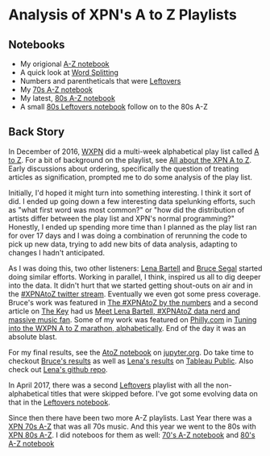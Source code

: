 # Analysis of XPN's A to Z Playlists

## Notebooks

 - My origional [A-Z notebook](AtoZ.ipynb) 
 - A quick look at [Word Splitting](Word%20Splitting.ipynb)
 - Numbers and parentheticals that were [Leftovers](Leftovers.ipynb)
 - My [70s A-Z notebook](70sA2Z.ipynb)
 - My latest, [80s A-Z notebook](80sA2Z.ipynb)
 - A small [80s Leftovers notebook](80sLeftovers.ipynb) follow on
   to the 80s A-Z

## Back Story
In December of 2016, [WXPN](http://xpn.org)
did a multi-week alphabetical play list
called [A to Z](http://xpn.org/music-artist/885-countdown/2016/xpn-a-z).
For a bit of background on the playlist, see
[All about the XPN A to Z](http://thekey.xpn.org/2016/11/30/the-xpn-a-to-z/).
Early discussions about ordering,
specifically the question of treating articles as signification,
prompted me to do some analysis of the play list.

Initially, I'd hoped it might turn into something interesting.
I think it sort of did.
I ended up going down
a few interesting data spelunking efforts,
such as "what first word was most common?"
or "how did the distribution of artists differ between the play list
and XPN's normal programming?"
Honestly, I ended up spending more time than I planned
as the play list ran for over 17 days
and I was doing a combination of
rerunning the code to pick up new data,
trying to add new bits of data analysis,
adapting to changes I hadn't anticipated.

As I was doing this, two other listeners:
[Lena Bartell](https://twitter.com/LenaBartell)
and [Bruce Segal](https://twitter.com/besegal)
started doing similar efforts.
Working in parallel, I think,
inspired us all to dig deeper into the data.
It didn't hurt that we started getting shout-outs on air
and in the [#XPNAtoZ twitter stream](https://twitter.com/hashtag/XPNAtoZ).
Eventually we even got some press coverage.
Bruce's work was featured in 
[The #XPNAtoZ by the numbers](http://thekey.xpn.org/2016/12/10/the-xpnatoz-by-the-numbers/)
and 
a second article on [The Key](http://thekey.xpn.org)
had us 
[Meet Lena Bartell, #XPNAtoZ data nerd and massive music fan](http://thekey.xpn.org/2016/12/16/lena-bartell/).
Some of my work was featured on [Philly.com](http://www.philly.com)
in [Tuning into the WXPN A to Z marathon, alphabetically](http://www.philly.com/philly/blogs/inthemix/Tuning-in-alphabetically-to-the-XPN-A-to-Z.html).
End of the day it was an absolute blast.

For my final results, see the 
[AtoZ notebook](http://nbviewer.jupyter.org/github/asudell/a2z/blob/master/AtoZ.ipynb) on [jupyter.org](http://nbviewer.jupyter.org/).
Do take time to checkout [Bruce's results](https://public.tableau.com/profile/besegal#!/vizhome/BESegalWXPNAtoZPlayListPublished/TheStoryWXPNAtoZMusicWrapUp)
as well as [Lena's results](https://public.tableau.com/profile/lena.bartell#!/vizhome/XPN_AtoZ/XPNA-ZPlaylistData) 
on [Tableau Public](https://public.tableau.com).
Also check out [Lena's github repo](https://github.com/lbartell/xpn_wordplay).


In April 2017, there was a second [Leftovers](http://xpn.org/music-artist/az-leftovers) playlist
with all the non-alphabetical titles that were skipped before.
I've got some evolving data on that in the
[Leftovers notebook](https://nbviewer.jupyter.org/github/asudell/a2z/blob/master/Leftovers.ipynb).

Since then there have been two more A-Z playlists.
Last Year there was a [XPN 70s A-Z](http://xpn.org/music-artist/885-countdown/2017/xpn-a-z) that was all 70s music.
And this year we went to the 80s with
[XPN 80s A-Z](http://www.xpn.org/music-artist/xpn-a-z).
I did noteboos for them as well:
[70's A-Z notebook](http://nbviewer.jupyter.org/github/asudell/a2z/blob/master/70sA2Z.ipynb)
and
[80's A-Z notebook](http://nbviewer.jupyter.org/github/asudell/a2z/blob/master/80sA2Z.ipynb)


